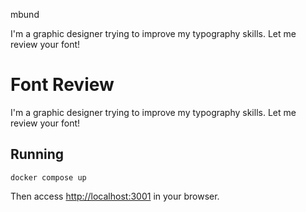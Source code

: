 mbund

I'm a graphic designer trying to improve my typography skills. Let me review your font!


# Font Review

I'm a graphic designer trying to improve my typography skills. Let me review your font!

## Running

```
docker compose up
```

Then access [http://localhost:3001](http://localhost:3001) in your browser.

